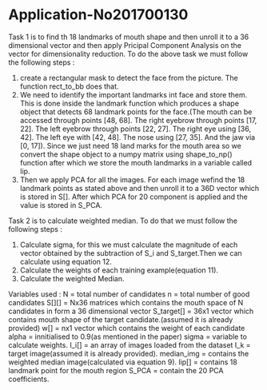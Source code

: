 # Application-No201700130 
Task 1 is to find th 18 landmarks of mouth shape and then unroll it to a 36 dimensional vector and then apply Pricipal Component Analysis on the vector for dimensionality reduction.
To do the above task we must follow the following steps :
1. create a rectangular mask to detect the face from the picture. The function rect_to_bb does that.
2. We need to identify the important landmarks int face and store them. This is done inside the landmark function which produces a shape object that detects 68 landmark points for the face.(The mouth can be accessed through points [48, 68]. The right eyebrow through points [17, 22]. The left eyebrow through points [22, 27]. The right eye using [36, 42]. The left eye with [42, 48]. The nose using [27, 35].
And the jaw via [0, 17]). Since we just need 18 land marks for the mouth area so we convert the shape object to a numpy matrix using shape_to_np() function after which we store the mouth landmarks in a variable called lip.
3. Then we apply PCA for all the images. For each image wefind the 18 landmark points as stated above and then unroll it to a 36D vector which is stored in S[]. After which PCA for 20 component is applied and the value is stored in S_PCA. 


Task 2 is to calculate weighted median.
To do that we must follow the following steps :
1. Calculate sigma, for this we must calculate the magnitude of each vector obtained by the subtraction of S_i and S_target.Then we can calculate using equation 12.
2. Calculate the weights of each training example(equation 11).
3. Calculate the weighted Median.



Variables used :
N = total number of candidates
n = total number of good candidates
S[][] =  Nx36 matrices which contains the mouth space of N candidates in form a 36 dimensional vector
S_target[] = 36x1 vector which contains mouth shape of the target candidate.(assumed it is already provided)
w[] = nx1 vector which contains the weight of each candidate
alpha =  innitialised to 0.9(as mentioned in the paper)
sigma = variable to calculate weights.
I_i[] = an array of images loaded from the dataset
I_k = target image(assumed it is already provided).
median_img = contains the weighted median image(calculated via equation 9).
lip[] = contains 18 landmark  point for the mouth region
S_PCA = contain the 20 PCA coefficients.
